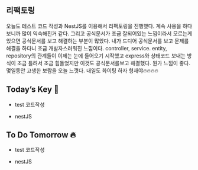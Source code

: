 ## 리팩토링

오늘도 테스트 코드 작성과 NestJS를 이용해서 리팩토링을 진행했다. 계속 사용을 하다보니까 많이 익숙해진거 같다. 그리고 공식문서가 조금 잘되어있는 느낌이라서 모르는게 있으면 공식문서를 보고 해결하는 부분이 많았다. 내가 드디어 공식문서를 보고 문제를 해결을 하다니 조금 개발자스러워진 느낌이다. 
controller, service. entity, repository의 관계들이 이제는 눈에 들어오기 시작했고 express와 상태코드 보내는 방식이 조금 틀려서 조금 힘들었지만 이것도 공식문서를보고 해결했다. 
뭔가 느낌이 좋다. 몇일동안 고생한 보람을 오늘 느꼇다.
내일도 화이팅 하자 형재야🔥🔥🔥🔥  

## Today’s Key 🔑

- test 코드작성

- nestJS

## To Do Tomorrow 🔥

- test 코드작성

- nestJS

